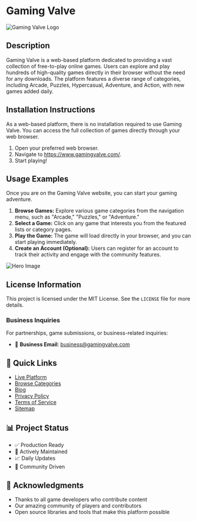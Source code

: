 # Gaming Valve

![Gaming Valve Logo](https://www.gamingvalve.com/og.png)

## Description

Gaming Valve is a web-based platform dedicated to providing a vast collection of free-to-play online games. Users can explore and play hundreds of high-quality games directly in their browser without the need for any downloads. The platform features a diverse range of categories, including Arcade, Puzzles, Hypercasual, Adventure, and Action, with new games added daily.

## Installation Instructions

As a web-based platform, there is no installation required to use Gaming Valve. You can access the full collection of games directly through your web browser.

1.  Open your preferred web browser.
2.  Navigate to <https://www.gamingvalve.com/>.
3.  Start playing!

## Usage Examples

Once you are on the Gaming Valve website, you can start your gaming adventure.

1.  **Browse Games:** Explore various game categories from the navigation menu, such as "Arcade," "Puzzles," or "Adventure."
2.  **Select a Game:** Click on any game that interests you from the featured lists or category pages.
3.  **Play the Game:** The game will load directly in your browser, and you can start playing immediately.
4.  **Create an Account (Optional):** Users can register for an account to track their activity and engage with the community features.

![Hero Image](https://www.gamingvalve.com/site.jpg)

## License Information

This project is licensed under the MIT License. See the `LICENSE` file for more details.

### Business Inquiries

For partnerships, game submissions, or business-related inquiries:

*   📧 **Business Email**: <business@gamingvalve.com>

## 🚀 Quick Links

*   [Live Platform](https://www.gamingvalve.com)
*   [Browse Categories](https://www.gamingvalve.com/categories)
*   [Blog](https://www.gamingvalve.com/blog)
*   [Privacy Policy](https://www.gamingvalve.com/page/privacy)
*   [Terms of Service](https://www.gamingvalve.com/page/terms)
*   [Sitemap](https://www.gamingvalve.com/sitemap.xml)

## 📊 Project Status

*   ✅ Production Ready
*   🔄 Actively Maintained
*   📈 Daily Updates
*   🌟 Community Driven

## 🙏 Acknowledgments

*   Thanks to all game developers who contribute content
*   Our amazing community of players and contributors
*   Open source libraries and tools that make this platform possible
